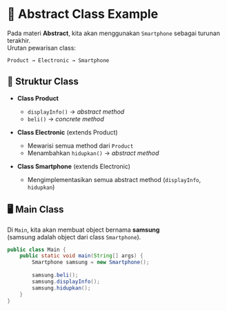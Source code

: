 # 📱 Abstract Class Example

Pada materi **Abstract**, kita akan menggunakan `Smartphone` sebagai turunan terakhir.  
Urutan pewarisan class:  

`Product → Electronic → Smartphone`

## 📂 Struktur Class

- **Class Product**
  - `displayInfo()` → *abstract method*
  - `beli()` → *concrete method*

- **Class Electronic** (extends Product)
  - Mewarisi semua method dari `Product`
  - Menambahkan `hidupkan()` → *abstract method*

- **Class Smartphone** (extends Electronic)
  - Mengimplementasikan semua abstract method (`displayInfo`, `hidupkan`)

## 🖥️ Main Class

Di `Main`, kita akan membuat object bernama **samsung**  
(samsung adalah object dari class `Smartphone`).

```java
public class Main {
    public static void main(String[] args) {
        Smartphone samsung = new Smartphone();
        
        samsung.beli();
        samsung.displayInfo();
        samsung.hidupkan();
    }
}

